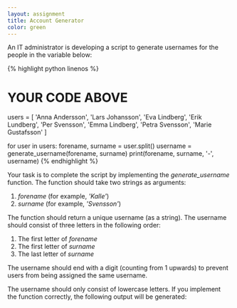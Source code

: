 ```yaml
---
layout: assignment
title: Account Generator
color: green
---
```

An IT administrator is developing a script to generate usernames for the people in the variable below:

{% highlight python linenos %}
# YOUR CODE ABOVE

users = [
    'Anna Andersson',
    'Lars Johansson',
    'Eva Lindberg',
    'Erik Lundberg',
    'Per Svensson',
    'Emma Lindberg',
    'Petra Svensson',
    'Marie Gustafsson'
]

for user in users:
    forename, surname = user.split()
    username = generate_username(forename, surname)
    print(forename, surname, '-', username)
{% endhighlight %}

Your task is to complete the script by implementing the *generate_username* function. The function should take two strings as arguments:

1.  *forename* (for example, _'Kalle'_)
2.  *surname* (for example, _'Svensson'_)

The function should return a unique username (as a string). The username should consist of three letters in the following order:

1.  The first letter of *forename*
2.  The first letter of *surname*
3.  The last letter of *surname*

The username should end with a digit (counting from 1 upwards) to prevent users from being assigned the same username.

The username should only consist of lowercase letters. If you implement the function correctly, the following output will be generated: